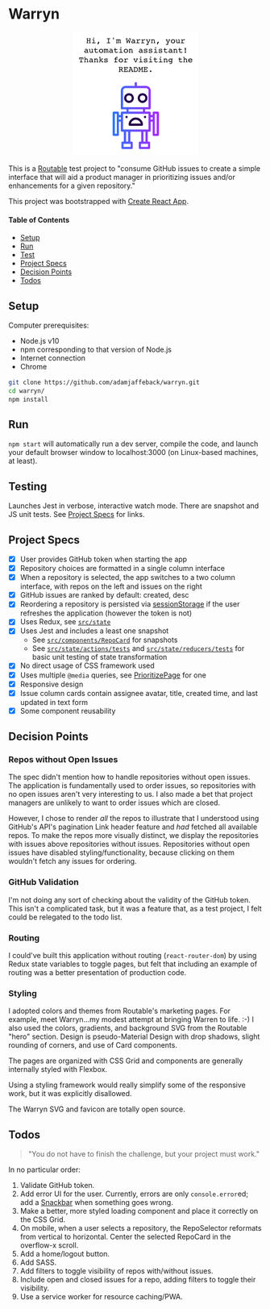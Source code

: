 # Warryn

<p align="center">
  <img alt='Welcome from Warryn' src='/docs/WarrynWelcome.png'/>
</p>

This is a [Routable](https://routable.com) test project to "consume GitHub issues to create a simple interface that will aid a product manager in prioritizing issues and/or enhancements for a given repository."

This project was bootstrapped with [Create React App](https://github.com/facebook/create-react-app).

#### Table of Contents

- [Setup](#setup)
- [Run](#run)
- [Test](#test)
- [Project Specs](#project-specs)
- [Decision Points](#decision-points)
- [Todos](#todos)

## Setup

Computer prerequisites:

- Node.js v10
- npm corresponding to that version of Node.js
- Internet connection
- Chrome

```bash
git clone https://github.com/adamjaffeback/warryn.git
cd warryn/
npm install
```

## Run

`npm start` will automatically run a dev server, compile the code, and launch your default browser window to localhost:3000 (on Linux-based machines, at least).

## Testing

Launches Jest in verbose, interactive watch mode. There are snapshot and JS unit tests. See [Project Specs](#project-specs) for links.

## Project Specs

- [x] User provides GitHub token when starting the app
- [x] Repository choices are formatted in a single column interface
- [x] When a repository is selected, the app switches to a two column interface, with repos on the left and issues on the right
- [x] GitHub issues are ranked by default: created, desc
- [x] Reordering a repository is persisted via [sessionStorage](https://github.com/adamjaffeback/warryn/search?q=sessionStorage&unscoped_q=sessionStorage) if the user refreshes the application (however the token is not)
- [x] Uses Redux, see [`src/state`](https://github.com/adamjaffeback/warryn/tree/master/src/state)
- [x] Uses Jest and includes a least one snapshot
  - See [`src/components/RepoCard`](https://github.com/adamjaffeback/warryn/blob/master/src/components/RepoCard/RepoCard.test.js) for snapshots
  - See [`src/state/actions/tests`](https://github.com/adamjaffeback/warryn/blob/master/src/state/actions/tests/issuesActions.test.js) and [`src/state/reducers/tests`](https://github.com/adamjaffeback/warryn/blob/master/src/state/reducers/tests/userReducer.test.js) for basic unit testing of state transformation
- [x] No direct usage of CSS framework used
- [x] Uses multiple `@media` queries, see [PrioritizePage](https://github.com/adamjaffeback/warryn/blob/master/src/pages/PrioritizePage/PrioritizePage.css) for one
- [x] Responsive design
- [x] Issue column cards contain assignee avatar, title, created time, and last updated in text form
- [x] Some component reusability

## Decision Points

### Repos without Open Issues

The spec didn't mention how to handle repositories without open issues. The application is fundamentally used to order issues, so repositories with no open issues aren't very interesting to us. I also made a bet that project managers are unlikely to want to order issues which are closed.

However, I chose to render *all* the repos to illustrate that I understood using GitHub's API's pagination Link header feature and *had* fetched all available repos. To make the repos more visually distinct, we display the repositories with issues above repositories without issues. Repositories without open issues have disabled styling/functionality, because clicking on them wouldn't fetch any issues for ordering.

### GitHub Validation

I'm not doing any sort of checking about the validity of the GitHub token. This isn't a complicated task, but it was a feature that, as a test project, I felt could be relegated to the todo list.

### Routing

I could've built this application without routing (`react-router-dom`) by using Redux state variables to toggle pages, but felt that including an example of routing was a better presentation of production code.

### Styling

I adopted colors and themes from Routable's marketing pages. For example, meet Warryn...my modest attempt at bringing Warren to life. :-) I also used the colors, gradients, and background SVG from the Routable "hero" section. Design is pseudo-Material Design with drop shadows, slight rounding of corners, and use of Card components.

The pages are organized with CSS Grid and components are generally internally styled with Flexbox.

Using a styling framework would really simplify some of the responsive work, but it was explicitly disallowed.

The Warryn SVG and favicon are totally open source.

## Todos

> "You do not have to finish the challenge, but your project must work."

In no particular order:

1. Validate GitHub token.
1. Add error UI for the user. Currently, errors are only `console.error`ed; add a [Snackbar](https://material-ui.com/components/snackbars/) when something goes wrong.
1. Make a better, more styled loading component and place it correctly on the CSS Grid.
1. On mobile, when a user selects a repository, the RepoSelector reformats from vertical to horizontal. Center the selected RepoCard in the overflow-x scroll.
1. Add a home/logout button.
1. Add SASS.
1. Add filters to toggle visibility of repos with/without issues.
1. Include open and closed issues for a repo, adding filters to toggle their visibility.
1. Use a service worker for resource caching/PWA.
